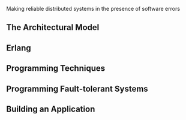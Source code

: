 Making reliable distributed systems in the presence of software errors

## The Architectural Model

## Erlang

## Programming Techniques

## Programming Fault-tolerant Systems

## Building an Application